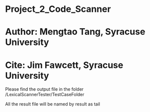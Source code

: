 # Project_2_Code_Scanner
# Author: Mengtao Tang, Syracuse University
# Cite: Jim Fawcett, Syracuse University

Please find the output file in the folder /LexicalScannerTester/TestCaseFolder

All the result file will be named by result as tail


